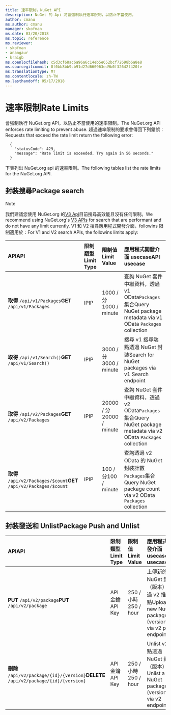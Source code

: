 ```yaml
---
title: 速率限制，NuGet API
description: NuGet 的 Api 將會強制執行速率限制，以防止不當使用。
author: cmanu
ms.author: cmanu
manager: skofman
ms.date: 03/20/2018
ms.topic: reference
ms.reviewer:
- skofman
- anangaur
- kraigb
ms.openlocfilehash: c5d3cf68ac6a96a6c14eb5e652bcf72698b6a8e8
ms.sourcegitcommit: 8f0bb8bb9cb91d27d660963ed9b0f32642f420fe
ms.translationtype: MT
ms.contentlocale: zh-TW
ms.lasthandoff: 05/17/2018
---
```

# <a name="rate-limits"></a><span data-ttu-id="0bd1d-103">速率限制</span><span class="sxs-lookup"><span data-stu-id="0bd1d-103">Rate Limits</span></span>

<span data-ttu-id="0bd1d-104">會強制執行 NuGet.org API，以防止不當使用的速率限制。</span><span class="sxs-lookup"><span data-stu-id="0bd1d-104">The NuGet.org API enforces rate limiting to prevent abuse.</span></span> <span data-ttu-id="0bd1d-105">超過速率限制的要求會傳回下列錯誤：</span><span class="sxs-lookup"><span data-stu-id="0bd1d-105">Requests that exceed the rate limit return the following error:</span></span> 

  ~~~
    {
      "statusCode": 429,
      "message": "Rate limit is exceeded. Try again in 56 seconds."
    }
  ~~~

<span data-ttu-id="0bd1d-106">下表列出 NuGet.org api 的速率限制。</span><span class="sxs-lookup"><span data-stu-id="0bd1d-106">The following tables list the rate limits for the NuGet.org API.</span></span>

## <a name="package-search"></a><span data-ttu-id="0bd1d-107">封裝搜尋</span><span class="sxs-lookup"><span data-stu-id="0bd1d-107">Package search</span></span>

> [!Note]
> <span data-ttu-id="0bd1d-108">我們建議您使用 NuGet.org 的[V3 Api](https://docs.microsoft.com/nuget/api/search-query-service-resource)目前搜尋高效能且沒有任何限制。</span><span class="sxs-lookup"><span data-stu-id="0bd1d-108">We recommend using NuGet.org's [V3 APIs](https://docs.microsoft.com/nuget/api/search-query-service-resource) for search that are performant and do not have any limit currently.</span></span> <span data-ttu-id="0bd1d-109">V1 和 V2 搜尋應用程式開發介面，followins 限制適用於：</span><span class="sxs-lookup"><span data-stu-id="0bd1d-109">For V1 and V2 search APIs, the followins limits apply:</span></span>


| <span data-ttu-id="0bd1d-110">API</span><span class="sxs-lookup"><span data-stu-id="0bd1d-110">API</span></span> | <span data-ttu-id="0bd1d-111">限制類型</span><span class="sxs-lookup"><span data-stu-id="0bd1d-111">Limit Type</span></span> | <span data-ttu-id="0bd1d-112">限制值</span><span class="sxs-lookup"><span data-stu-id="0bd1d-112">Limit Value</span></span> | <span data-ttu-id="0bd1d-113">應用程式開發介面 usecase</span><span class="sxs-lookup"><span data-stu-id="0bd1d-113">API usecase</span></span> |
|:---|:---|:---|:---|
<span data-ttu-id="0bd1d-114">**取得** `/api/v1/Packages`</span><span class="sxs-lookup"><span data-stu-id="0bd1d-114">**GET** `/api/v1/Packages`</span></span> | <span data-ttu-id="0bd1d-115">IP</span><span class="sxs-lookup"><span data-stu-id="0bd1d-115">IP</span></span> | <span data-ttu-id="0bd1d-116">1000 / 分</span><span class="sxs-lookup"><span data-stu-id="0bd1d-116">1000 / minute</span></span> | <span data-ttu-id="0bd1d-117">查詢 NuGet 套件中繼資料，透過 v1 OData`Packages`集合</span><span class="sxs-lookup"><span data-stu-id="0bd1d-117">Query NuGet package metadata via v1 OData `Packages` collection</span></span> |
<span data-ttu-id="0bd1d-118">**取得** `/api/v1/Search()`</span><span class="sxs-lookup"><span data-stu-id="0bd1d-118">**GET** `/api/v1/Search()`</span></span> | <span data-ttu-id="0bd1d-119">IP</span><span class="sxs-lookup"><span data-stu-id="0bd1d-119">IP</span></span> | <span data-ttu-id="0bd1d-120">3000 / 分</span><span class="sxs-lookup"><span data-stu-id="0bd1d-120">3000 / minute</span></span> | <span data-ttu-id="0bd1d-121">搜尋 v1 搜尋端點透過 NuGet 封裝</span><span class="sxs-lookup"><span data-stu-id="0bd1d-121">Search for NuGet packages via v1 Search endpoint</span></span> | 
<span data-ttu-id="0bd1d-122">**取得** `/api/v2/Packages`</span><span class="sxs-lookup"><span data-stu-id="0bd1d-122">**GET** `/api/v2/Packages`</span></span> | <span data-ttu-id="0bd1d-123">IP</span><span class="sxs-lookup"><span data-stu-id="0bd1d-123">IP</span></span> | <span data-ttu-id="0bd1d-124">20000 / 分</span><span class="sxs-lookup"><span data-stu-id="0bd1d-124">20000 / minute</span></span> | <span data-ttu-id="0bd1d-125">查詢 NuGet 套件中繼資料，透過 v2 OData`Packages`集合</span><span class="sxs-lookup"><span data-stu-id="0bd1d-125">Query NuGet package metadata via v2 OData `Packages` collection</span></span> | 
<span data-ttu-id="0bd1d-126">**取得** `/api/v2/Packages/$count`</span><span class="sxs-lookup"><span data-stu-id="0bd1d-126">**GET** `/api/v2/Packages/$count`</span></span> | <span data-ttu-id="0bd1d-127">IP</span><span class="sxs-lookup"><span data-stu-id="0bd1d-127">IP</span></span> | <span data-ttu-id="0bd1d-128">100 / 分</span><span class="sxs-lookup"><span data-stu-id="0bd1d-128">100 / minute</span></span> | <span data-ttu-id="0bd1d-129">查詢透過 v2 OData 的 NuGet 封裝計數`Packages`集合</span><span class="sxs-lookup"><span data-stu-id="0bd1d-129">Query NuGet package count via v2 OData `Packages` collection</span></span> | 

## <a name="package-push-and-unlist"></a><span data-ttu-id="0bd1d-130">封裝發送和 Unlist</span><span class="sxs-lookup"><span data-stu-id="0bd1d-130">Package Push and Unlist</span></span>

| <span data-ttu-id="0bd1d-131">API</span><span class="sxs-lookup"><span data-stu-id="0bd1d-131">API</span></span> | <span data-ttu-id="0bd1d-132">限制類型</span><span class="sxs-lookup"><span data-stu-id="0bd1d-132">Limit Type</span></span> | <span data-ttu-id="0bd1d-133">限制值</span><span class="sxs-lookup"><span data-stu-id="0bd1d-133">Limit Value</span></span> | <span data-ttu-id="0bd1d-134">應用程式開發介面 usecase</span><span class="sxs-lookup"><span data-stu-id="0bd1d-134">API usecase</span></span> | 
|:---|:---|:---|:--- |
<span data-ttu-id="0bd1d-135">**PUT** `/api/v2/package`</span><span class="sxs-lookup"><span data-stu-id="0bd1d-135">**PUT** `/api/v2/package`</span></span> | <span data-ttu-id="0bd1d-136">API 金鑰</span><span class="sxs-lookup"><span data-stu-id="0bd1d-136">API Key</span></span> | <span data-ttu-id="0bd1d-137">250 / 小時</span><span class="sxs-lookup"><span data-stu-id="0bd1d-137">250 / hour</span></span> | <span data-ttu-id="0bd1d-138">上傳新的 NuGet 封裝 （版本） 透過 v2 推入端點</span><span class="sxs-lookup"><span data-stu-id="0bd1d-138">Upload a new NuGet package (version) via v2 push endpoint</span></span> 
<span data-ttu-id="0bd1d-139">**刪除** `/api/v2/package/{id}/{version}`</span><span class="sxs-lookup"><span data-stu-id="0bd1d-139">**DELETE** `/api/v2/package/{id}/{version}`</span></span> | <span data-ttu-id="0bd1d-140">API 金鑰</span><span class="sxs-lookup"><span data-stu-id="0bd1d-140">API Key</span></span> | <span data-ttu-id="0bd1d-141">250 / 小時</span><span class="sxs-lookup"><span data-stu-id="0bd1d-141">250 / hour</span></span> | <span data-ttu-id="0bd1d-142">Unlist v2 端點透過 NuGet 封裝 （版本）</span><span class="sxs-lookup"><span data-stu-id="0bd1d-142">Unlist a NuGet package (version) via v2 endpoint</span></span> 
